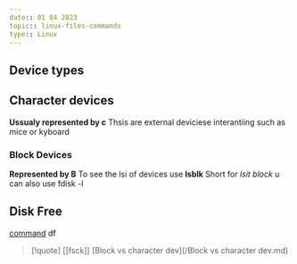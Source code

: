 ```yaml
---
date:: 01 04 2023
topic:: linux-files-commands
type:: Linux
---
```

## Device types


## Character devices 
**Ussualy represented by c**
Thsis are  external deviciese interantiing 
such as mice or kyboard 
### Block Devices 
**Represented by B**
To see the lsi of devices use **lsblk**
Short for *lsit block*
u can also use fdisk -l

## Disk Free 
[command](/obisdian_ntoes/scriptss/command.md) df 




>[!quote] [[fsck]]  [Block vs character dev](/Block vs character dev.md)